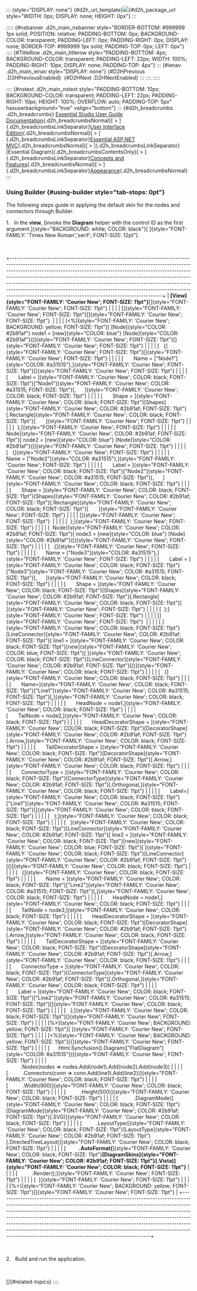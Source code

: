 ::: {style="DISPLAY: none"}
[](ms-xhelp:///?Id=d2h_url_template){#d2h_url_template}![](!package_url!){#d2h_package_url style="WIDTH: 0px; DISPLAY: none; HEIGHT: 0px"}
:::

::::: {#nsbanner .d2h_main_nsbanner style="BORDER-BOTTOM: #999999 1px solid; POSITION: relative; PADDING-BOTTOM: 0px; BACKGROUND-COLOR: transparent; PADDING-LEFT: 0px; PADDING-RIGHT: 0px; DISPLAY: none; BORDER-TOP: #999999 1px solid; PADDING-TOP: 0px; LEFT: 0px"}
:::: {#TitleRow .d2h_main_titlerow style="PADDING-BOTTOM: 4px; BACKGROUND-COLOR: transparent; PADDING-LEFT: 22px; WIDTH: 100%; PADDING-RIGHT: 10px; DISPLAY: none; PADDING-TOP: 4px"}
::: {#ienav .d2h_main_ienav style="DISPLAY: none"}
[](ms-xhelp:///?Id=b6178eeb-6f29-4a0e-bae8-a96c68dc3f50){#D2HPrevious .D2HPreviousEnabled}  [](ms-xhelp:///?Id=60a1f0e6-6632-4695-954c-a22bb068d749){#D2HNext .D2HNextEnabled}
:::
::::
:::::

:::: {#nstext .d2h_main_nstext style="PADDING-BOTTOM: 10px; BACKGROUND-COLOR: transparent; PADDING-LEFT: 22px; PADDING-RIGHT: 10px; HEIGHT: 100%; OVERFLOW: auto; PADDING-TOP: 5px" hasuserbackground="true" valign="bottom"}
::: {#d2h_breadcrumbs .d2h_breadcrumbs}
[Essential Studio User Guide Documentation](ms-xhelp:///?Id=12457748-09e3-4d74-a240-8e049cedf030){.d2h_breadcrumbsNormal}[ \> ]{.d2h_breadcrumbsLinkSeparator}[User Interface Edition](ms-xhelp:///?Id=c29296b7-531c-413b-a0ec-488ca1f7f669){.d2h_breadcrumbsNormal}[ \> ]{.d2h_breadcrumbsLinkSeparator}[Essential ASP.NET MVC](ms-xhelp:///?Id=4b14e7d1-65c4-4f67-b1aa-2c37709905a5){.d2h_breadcrumbsNormal}[ \> ]{.d2h_breadcrumbsLinkSeparator}[Essential Diagram]{.d2h_breadcrumbsContentsOnly}[ \> ]{.d2h_breadcrumbsLinkSeparator}[Concepts and Features](ms-xhelp:///?Id=04839cdf-94fc-4d24-9f6b-119fdbd7bbfb){.d2h_breadcrumbsNormal}[ \> ]{.d2h_breadcrumbsLinkSeparator}[Appearance](ms-xhelp:///?Id=b6178eeb-6f29-4a0e-bae8-a96c68dc3f50){.d2h_breadcrumbsNormal}
:::

### Using Builder {#using-builder style="tab-stops: 0pt"}

The following steps guide in applying the default skin for the nodes and connectors through Builder.

1.   In the **view**, [invoke the **Diagram** helper with the control ID as the first argument.]{style="BACKGROUND: white; COLOR: black"}[ ]{style="FONT-FAMILY: 'Times New Roman','serif'; FONT-SIZE: 12pt"}

                         

+----------------------------------------------------------------------------------------------------------------------------------------------------------------------------------------------------------------------------------------------------------------------------------------------------------------------------------------------------------------------------------------------------------------------------------------------------------------------------------------------------------------------------------------------------+
| **[View]{style="FONT-FAMILY: 'Courier New'; FONT-SIZE: 11pt"}**[]{style="FONT-FAMILY: 'Courier New'; FONT-SIZE: 11pt"}                                                                                                                                                                                                                                                                                                                                                                                                                             |
|                                                                                                                                                                                                                                                                                                                                                                                                                                                                                                                                                    |
| []{style="FONT-FAMILY: 'Courier New'; FONT-SIZE: 11pt"}[]{style="FONT-FAMILY: 'Courier New'; FONT-SIZE: 11pt"}                                                                                                                                                                                                                                                                                                                                                                                                                                     |
|                                                                                                                                                                                                                                                                                                                                                                                                                                                                                                                                                    |
| [\<%]{style="FONT-FAMILY: 'Courier New'; BACKGROUND: yellow; FONT-SIZE: 11pt"}[ [Node]{style="COLOR: #2b91af"} node1 = [new]{style="COLOR: blue"} [Node]{style="COLOR: #2b91af"}()]{style="FONT-FAMILY: 'Courier New'; FONT-SIZE: 11pt"}[]{style="FONT-FAMILY: 'Courier New'; FONT-SIZE: 11pt"}                                                                                                                                                                                                                                                    |
|                                                                                                                                                                                                                                                                                                                                                                                                                                                                                                                                                    |
| [   {]{style="FONT-FAMILY: 'Courier New'; FONT-SIZE: 11pt"}[]{style="FONT-FAMILY: 'Courier New'; FONT-SIZE: 11pt"}                                                                                                                                                                                                                                                                                                                                                                                                                                 |
|                                                                                                                                                                                                                                                                                                                                                                                                                                                                                                                                                    |
| [       Name = [\"Node1\"]{style="COLOR: #a31515"},]{style="FONT-FAMILY: 'Courier New'; FONT-SIZE: 11pt"}[]{style="FONT-FAMILY: 'Courier New'; FONT-SIZE: 11pt"}                                                                                                                                                                                                                                                                                                                                                                                   |
|                                                                                                                                                                                                                                                                                                                                                                                                                                                                                                                                                    |
| [       Label = ]{style="FONT-FAMILY: 'Courier New'; COLOR: black; FONT-SIZE: 11pt"}[\"Node1\"]{style="FONT-FAMILY: 'Courier New'; COLOR: #a31515; FONT-SIZE: 11pt"}[,      ]{style="FONT-FAMILY: 'Courier New'; COLOR: black; FONT-SIZE: 11pt"}                                                                                                                                                                                                                                                                                                   |
|                                                                                                                                                                                                                                                                                                                                                                                                                                                                                                                                                    |
| [       Shape = ]{style="FONT-FAMILY: 'Courier New'; COLOR: black; FONT-SIZE: 11pt"}[Shapes]{style="FONT-FAMILY: 'Courier New'; COLOR: #2b91af; FONT-SIZE: 11pt"}[.Rectangle]{style="FONT-FAMILY: 'Courier New'; COLOR: black; FONT-SIZE: 11pt"}[       ]{style="FONT-FAMILY: 'Courier New'; FONT-SIZE: 11pt"}                                                                                                                                                                                                                                     |
|                                                                                                                                                                                                                                                                                                                                                                                                                                                                                                                                                    |
| [  };]{style="FONT-FAMILY: 'Courier New'; FONT-SIZE: 11pt"}                                                                                                                                                                                                                                                                                                                                                                                                                                                                                        |
|                                                                                                                                                                                                                                                                                                                                                                                                                                                                                                                                                    |
| [  Node]{style="FONT-FAMILY: 'Courier New'; COLOR: #2b91af; FONT-SIZE: 11pt"}[ node2 = [new]{style="COLOR: blue"} [Node]{style="COLOR: #2b91af"}()]{style="FONT-FAMILY: 'Courier New'; FONT-SIZE: 11pt"}                                                                                                                                                                                                                                                                                                                                           |
|                                                                                                                                                                                                                                                                                                                                                                                                                                                                                                                                                    |
| [   {]{style="FONT-FAMILY: 'Courier New'; FONT-SIZE: 11pt"}                                                                                                                                                                                                                                                                                                                                                                                                                                                                                        |
|                                                                                                                                                                                                                                                                                                                                                                                                                                                                                                                                                    |
| [       Name = [\"Node2\"]{style="COLOR: #a31515"},]{style="FONT-FAMILY: 'Courier New'; FONT-SIZE: 11pt"}                                                                                                                                                                                                                                                                                                                                                                                                                                          |
|                                                                                                                                                                                                                                                                                                                                                                                                                                                                                                                                                    |
| [       Label = ]{style="FONT-FAMILY: 'Courier New'; COLOR: black; FONT-SIZE: 11pt"}[\"Node2\"]{style="FONT-FAMILY: 'Courier New'; COLOR: #a31515; FONT-SIZE: 11pt"}[,      ]{style="FONT-FAMILY: 'Courier New'; COLOR: black; FONT-SIZE: 11pt"}                                                                                                                                                                                                                                                                                                   |
|                                                                                                                                                                                                                                                                                                                                                                                                                                                                                                                                                    |
| [       Shape = ]{style="FONT-FAMILY: 'Courier New'; COLOR: black; FONT-SIZE: 11pt"}[Shapes]{style="FONT-FAMILY: 'Courier New'; COLOR: #2b91af; FONT-SIZE: 11pt"}[.Rectangle]{style="FONT-FAMILY: 'Courier New'; COLOR: black; FONT-SIZE: 11pt"}[       ]{style="FONT-FAMILY: 'Courier New'; FONT-SIZE: 11pt"}                                                                                                                                                                                                                                     |
|                                                                                                                                                                                                                                                                                                                                                                                                                                                                                                                                                    |
| []{style="FONT-FAMILY: 'Courier New'; FONT-SIZE: 11pt"}                                                                                                                                                                                                                                                                                                                                                                                                                                                                                            |
|                                                                                                                                                                                                                                                                                                                                                                                                                                                                                                                                                    |
| [  };]{style="FONT-FAMILY: 'Courier New'; FONT-SIZE: 11pt"}                                                                                                                                                                                                                                                                                                                                                                                                                                                                                        |
|                                                                                                                                                                                                                                                                                                                                                                                                                                                                                                                                                    |
| [  Node]{style="FONT-FAMILY: 'Courier New'; COLOR: #2b91af; FONT-SIZE: 11pt"}[ node3 = [new]{style="COLOR: blue"} [Node]{style="COLOR: #2b91af"}()]{style="FONT-FAMILY: 'Courier New'; FONT-SIZE: 11pt"}                                                                                                                                                                                                                                                                                                                                           |
|                                                                                                                                                                                                                                                                                                                                                                                                                                                                                                                                                    |
| [   {]{style="FONT-FAMILY: 'Courier New'; FONT-SIZE: 11pt"}                                                                                                                                                                                                                                                                                                                                                                                                                                                                                        |
|                                                                                                                                                                                                                                                                                                                                                                                                                                                                                                                                                    |
| [       Name = [\"Node3\"]{style="COLOR: #a31515"},]{style="FONT-FAMILY: 'Courier New'; FONT-SIZE: 11pt"}                                                                                                                                                                                                                                                                                                                                                                                                                                          |
|                                                                                                                                                                                                                                                                                                                                                                                                                                                                                                                                                    |
| [       Label = ]{style="FONT-FAMILY: 'Courier New'; COLOR: black; FONT-SIZE: 11pt"}[\"Node3\"]{style="FONT-FAMILY: 'Courier New'; COLOR: #a31515; FONT-SIZE: 11pt"}[,      ]{style="FONT-FAMILY: 'Courier New'; COLOR: black; FONT-SIZE: 11pt"}                                                                                                                                                                                                                                                                                                   |
|                                                                                                                                                                                                                                                                                                                                                                                                                                                                                                                                                    |
| [       Shape = ]{style="FONT-FAMILY: 'Courier New'; COLOR: black; FONT-SIZE: 11pt"}[Shapes]{style="FONT-FAMILY: 'Courier New'; COLOR: #2b91af; FONT-SIZE: 11pt"}[.Rectangle]{style="FONT-FAMILY: 'Courier New'; COLOR: black; FONT-SIZE: 11pt"}[       ]{style="FONT-FAMILY: 'Courier New'; FONT-SIZE: 11pt"}                                                                                                                                                                                                                                     |
|                                                                                                                                                                                                                                                                                                                                                                                                                                                                                                                                                    |
| [  };]{style="FONT-FAMILY: 'Courier New'; FONT-SIZE: 11pt"}                                                                                                                                                                                                                                                                                                                                                                                                                                                                                        |
|                                                                                                                                                                                                                                                                                                                                                                                                                                                                                                                                                    |
| []{style="FONT-FAMILY: 'Courier New'; FONT-SIZE: 11pt"}                                                                                                                                                                                                                                                                                                                                                                                                                                                                                            |
|                                                                                                                                                                                                                                                                                                                                                                                                                                                                                                                                                    |
| [ ]{style="FONT-FAMILY: 'Courier New'; COLOR: black; FONT-SIZE: 11pt"}[LineConnector]{style="FONT-FAMILY: 'Courier New'; COLOR: #2b91af; FONT-SIZE: 11pt"}[ line1 = ]{style="FONT-FAMILY: 'Courier New'; COLOR: black; FONT-SIZE: 11pt"}[new]{style="FONT-FAMILY: 'Courier New'; COLOR: blue; FONT-SIZE: 11pt"}[ ]{style="FONT-FAMILY: 'Courier New'; COLOR: black; FONT-SIZE: 11pt"}[LineConnector]{style="FONT-FAMILY: 'Courier New'; COLOR: #2b91af; FONT-SIZE: 11pt"}[()]{style="FONT-FAMILY: 'Courier New'; COLOR: black; FONT-SIZE: 11pt"}   |
|                                                                                                                                                                                                                                                                                                                                                                                                                                                                                                                                                    |
| [   {]{style="FONT-FAMILY: 'Courier New'; COLOR: black; FONT-SIZE: 11pt"}                                                                                                                                                                                                                                                                                                                                                                                                                                                                          |
|                                                                                                                                                                                                                                                                                                                                                                                                                                                                                                                                                    |
| [       Name=]{style="FONT-FAMILY: 'Courier New'; COLOR: black; FONT-SIZE: 11pt"}[\"Line1\"]{style="FONT-FAMILY: 'Courier New'; COLOR: #a31515; FONT-SIZE: 11pt"}[,]{style="FONT-FAMILY: 'Courier New'; COLOR: black; FONT-SIZE: 11pt"}                                                                                                                                                                                                                                                                                                            |
|                                                                                                                                                                                                                                                                                                                                                                                                                                                                                                                                                    |
| [       HeadNode = node1,]{style="FONT-FAMILY: 'Courier New'; COLOR: black; FONT-SIZE: 11pt"}                                                                                                                                                                                                                                                                                                                                                                                                                                                      |
|                                                                                                                                                                                                                                                                                                                                                                                                                                                                                                                                                    |
| [       TailNode = node2,]{style="FONT-FAMILY: 'Courier New'; COLOR: black; FONT-SIZE: 11pt"}                                                                                                                                                                                                                                                                                                                                                                                                                                                      |
|                                                                                                                                                                                                                                                                                                                                                                                                                                                                                                                                                    |
| [       HeadDecoratorShape = ]{style="FONT-FAMILY: 'Courier New'; COLOR: black; FONT-SIZE: 11pt"}[DecoratorShape]{style="FONT-FAMILY: 'Courier New'; COLOR: #2b91af; FONT-SIZE: 11pt"}[.Arrow,]{style="FONT-FAMILY: 'Courier New'; COLOR: black; FONT-SIZE: 11pt"}                                                                                                                                                                                                                                                                                 |
|                                                                                                                                                                                                                                                                                                                                                                                                                                                                                                                                                    |
| [       TailDecoratorShape = ]{style="FONT-FAMILY: 'Courier New'; COLOR: black; FONT-SIZE: 11pt"}[DecoratorShape]{style="FONT-FAMILY: 'Courier New'; COLOR: #2b91af; FONT-SIZE: 11pt"}[.Arrow,]{style="FONT-FAMILY: 'Courier New'; COLOR: black; FONT-SIZE: 11pt"}                                                                                                                                                                                                                                                                                 |
|                                                                                                                                                                                                                                                                                                                                                                                                                                                                                                                                                    |
| [       ConnectorType = ]{style="FONT-FAMILY: 'Courier New'; COLOR: black; FONT-SIZE: 11pt"}[ConnectorType]{style="FONT-FAMILY: 'Courier New'; COLOR: #2b91af; FONT-SIZE: 11pt"}[.Orthogonal,]{style="FONT-FAMILY: 'Courier New'; COLOR: black; FONT-SIZE: 11pt"}                                                                                                                                                                                                                                                                                  |
|                                                                                                                                                                                                                                                                                                                                                                                                                                                                                                                                                    |
| [       Label=]{style="FONT-FAMILY: 'Courier New'; COLOR: black; FONT-SIZE: 11pt"}[\"Line1\"]{style="FONT-FAMILY: 'Courier New'; COLOR: #a31515; FONT-SIZE: 11pt"}[]{style="FONT-FAMILY: 'Courier New'; COLOR: black; FONT-SIZE: 11pt"}                                                                                                                                                                                                                                                                                                            |
|                                                                                                                                                                                                                                                                                                                                                                                                                                                                                                                                                    |
| [   };]{style="FONT-FAMILY: 'Courier New'; COLOR: black; FONT-SIZE: 11pt"}                                                                                                                                                                                                                                                                                                                                                                                                                                                                         |
|                                                                                                                                                                                                                                                                                                                                                                                                                                                                                                                                                    |
| [   ]{style="FONT-FAMILY: 'Courier New'; COLOR: black; FONT-SIZE: 11pt"}[LineConnector]{style="FONT-FAMILY: 'Courier New'; COLOR: #2b91af; FONT-SIZE: 11pt"}[ line2 = ]{style="FONT-FAMILY: 'Courier New'; COLOR: black; FONT-SIZE: 11pt"}[new]{style="FONT-FAMILY: 'Courier New'; COLOR: blue; FONT-SIZE: 11pt"}[ ]{style="FONT-FAMILY: 'Courier New'; COLOR: black; FONT-SIZE: 11pt"}[LineConnector]{style="FONT-FAMILY: 'Courier New'; COLOR: #2b91af; FONT-SIZE: 11pt"}[()]{style="FONT-FAMILY: 'Courier New'; COLOR: black; FONT-SIZE: 11pt"} |
|                                                                                                                                                                                                                                                                                                                                                                                                                                                                                                                                                    |
| [   {]{style="FONT-FAMILY: 'Courier New'; COLOR: black; FONT-SIZE: 11pt"}                                                                                                                                                                                                                                                                                                                                                                                                                                                                          |
|                                                                                                                                                                                                                                                                                                                                                                                                                                                                                                                                                    |
| [       Name = ]{style="FONT-FAMILY: 'Courier New'; COLOR: black; FONT-SIZE: 11pt"}[\"Line2\"]{style="FONT-FAMILY: 'Courier New'; COLOR: #a31515; FONT-SIZE: 11pt"}[,]{style="FONT-FAMILY: 'Courier New'; COLOR: black; FONT-SIZE: 11pt"}                                                                                                                                                                                                                                                                                                          |
|                                                                                                                                                                                                                                                                                                                                                                                                                                                                                                                                                    |
| [       HeadNode = node1,]{style="FONT-FAMILY: 'Courier New'; COLOR: black; FONT-SIZE: 11pt"}                                                                                                                                                                                                                                                                                                                                                                                                                                                      |
|                                                                                                                                                                                                                                                                                                                                                                                                                                                                                                                                                    |
| [       TailNode = node3,]{style="FONT-FAMILY: 'Courier New'; COLOR: black; FONT-SIZE: 11pt"}                                                                                                                                                                                                                                                                                                                                                                                                                                                      |
|                                                                                                                                                                                                                                                                                                                                                                                                                                                                                                                                                    |
| [       HeadDecoratorShape = ]{style="FONT-FAMILY: 'Courier New'; COLOR: black; FONT-SIZE: 11pt"}[DecoratorShape]{style="FONT-FAMILY: 'Courier New'; COLOR: #2b91af; FONT-SIZE: 11pt"}[.Arrow,]{style="FONT-FAMILY: 'Courier New'; COLOR: black; FONT-SIZE: 11pt"}                                                                                                                                                                                                                                                                                 |
|                                                                                                                                                                                                                                                                                                                                                                                                                                                                                                                                                    |
| [       TailDecoratorShape = ]{style="FONT-FAMILY: 'Courier New'; COLOR: black; FONT-SIZE: 11pt"}[DecoratorShape]{style="FONT-FAMILY: 'Courier New'; COLOR: #2b91af; FONT-SIZE: 11pt"}[.Arrow,]{style="FONT-FAMILY: 'Courier New'; COLOR: black; FONT-SIZE: 11pt"}                                                                                                                                                                                                                                                                                 |
|                                                                                                                                                                                                                                                                                                                                                                                                                                                                                                                                                    |
| [       ConnectorType = ]{style="FONT-FAMILY: 'Courier New'; COLOR: black; FONT-SIZE: 11pt"}[ConnectorType]{style="FONT-FAMILY: 'Courier New'; COLOR: #2b91af; FONT-SIZE: 11pt"}[.Orthogonal,]{style="FONT-FAMILY: 'Courier New'; COLOR: black; FONT-SIZE: 11pt"}                                                                                                                                                                                                                                                                                  |
|                                                                                                                                                                                                                                                                                                                                                                                                                                                                                                                                                    |
| [       Label = ]{style="FONT-FAMILY: 'Courier New'; COLOR: black; FONT-SIZE: 11pt"}[\"Line2\"]{style="FONT-FAMILY: 'Courier New'; COLOR: #a31515; FONT-SIZE: 11pt"}[]{style="FONT-FAMILY: 'Courier New'; COLOR: black; FONT-SIZE: 11pt"}                                                                                                                                                                                                                                                                                                          |
|                                                                                                                                                                                                                                                                                                                                                                                                                                                                                                                                                    |
| [   };]{style="FONT-FAMILY: 'Courier New'; COLOR: black; FONT-SIZE: 11pt"}[]{style="FONT-FAMILY: 'Courier New'; FONT-SIZE: 11pt"}                                                                                                                                                                                                                                                                                                                                                                                                                  |
|                                                                                                                                                                                                                                                                                                                                                                                                                                                                                                                                                    |
| [%\>]{style="FONT-FAMILY: 'Courier New'; BACKGROUND: yellow; FONT-SIZE: 11pt"}[ ]{style="FONT-FAMILY: 'Courier New'; FONT-SIZE: 11pt"}                                                                                                                                                                                                                                                                                                                                                                                                             |
|                                                                                                                                                                                                                                                                                                                                                                                                                                                                                                                                                    |
| [\<%]{style="FONT-FAMILY: 'Courier New'; BACKGROUND: yellow; FONT-SIZE: 11pt"}[{]{style="FONT-FAMILY: 'Courier New'; FONT-SIZE: 11pt"}                                                                                                                                                                                                                                                                                                                                                                                                             |
|                                                                                                                                                                                                                                                                                                                                                                                                                                                                                                                                                    |
| [      Html.Syncfusion().Diagram([\"FlatDiagram\"]{style="COLOR: #a31515"})]{style="FONT-FAMILY: 'Courier New'; FONT-SIZE: 11pt"}                                                                                                                                                                                                                                                                                                                                                                                                                  |
|                                                                                                                                                                                                                                                                                                                                                                                                                                                                                                                                                    |
|               .Nodes(nodes => nodes.Add(node1).Add(node2).Add(node3))                                                                                                                                                                                                                                                                                                                                                                                                                                                                              |
|                                                                                                                                                                                                                                                                                                                                                                                                                                                                                                                                                    |
| [          .Connectors(conn =\> conn.Add(line1).Add(line2))]{style="FONT-FAMILY: 'Courier New'; COLOR: black; FONT-SIZE: 11pt"}                                                                                                                                                                                                                                                                                                                                                                                                                    |
|                                                                                                                                                                                                                                                                                                                                                                                                                                                                                                                                                    |
| [          .Width(900)]{style="FONT-FAMILY: 'Courier New'; COLOR: black; FONT-SIZE: 11pt"}                                                                                                                                                                                                                                                                                                                                                                                                                                                         |
|                                                                                                                                                                                                                                                                                                                                                                                                                                                                                                                                                    |
| [          .Height(500)]{style="FONT-FAMILY: 'Courier New'; COLOR: black; FONT-SIZE: 11pt"}                                                                                                                                                                                                                                                                                                                                                                                                                                                        |
|                                                                                                                                                                                                                                                                                                                                                                                                                                                                                                                                                    |
| [           .DiagramMode(]{style="FONT-FAMILY: 'Courier New'; COLOR: black; FONT-SIZE: 11pt"}[DiagramMode]{style="FONT-FAMILY: 'Courier New'; COLOR: #2b91af; FONT-SIZE: 11pt"}[.SVG)]{style="FONT-FAMILY: 'Courier New'; COLOR: black; FONT-SIZE: 11pt"}                                                                                                                                                                                                                                                                                          |
|                                                                                                                                                                                                                                                                                                                                                                                                                                                                                                                                                    |
| [          .LayoutType(]{style="FONT-FAMILY: 'Courier New'; COLOR: black; FONT-SIZE: 11pt"}[LayoutType]{style="FONT-FAMILY: 'Courier New'; COLOR: #2b91af; FONT-SIZE: 11pt"}[.DirectedTreeLayout)]{style="FONT-FAMILY: 'Courier New'; COLOR: black; FONT-SIZE: 11pt"}                                                                                                                                                                                                                                                                              |
|                                                                                                                                                                                                                                                                                                                                                                                                                                                                                                                                                    |
| [         **.AutoFormat(**]{style="FONT-FAMILY: 'Courier New'; COLOR: black; FONT-SIZE: 11pt"}**[DiagramSkins]{style="FONT-FAMILY: 'Courier New'; COLOR: #2b91af; FONT-SIZE: 11pt"}[.Vista)]{style="FONT-FAMILY: 'Courier New'; COLOR: black; FONT-SIZE: 11pt"}**                                                                                                                                                                                                                                                                                  |
|                                                                                                                                                                                                                                                                                                                                                                                                                                                                                                                                                    |
| [          .Render();]{style="FONT-FAMILY: 'Courier New'; FONT-SIZE: 11pt"}                                                                                                                                                                                                                                                                                                                                                                                                                                                                        |
|                                                                                                                                                                                                                                                                                                                                                                                                                                                                                                                                                    |
| [  }]{style="FONT-FAMILY: 'Courier New'; FONT-SIZE: 11pt"}                                                                                                                                                                                                                                                                                                                                                                                                                                                                                         |
|                                                                                                                                                                                                                                                                                                                                                                                                                                                                                                                                                    |
| [%\>]{style="FONT-FAMILY: 'Courier New'; BACKGROUND: yellow; FONT-SIZE: 11pt"}[]{style="FONT-FAMILY: 'Courier New'; FONT-SIZE: 11pt"}                                                                                                                                                                                                                                                                                                                                                                                                              |
+----------------------------------------------------------------------------------------------------------------------------------------------------------------------------------------------------------------------------------------------------------------------------------------------------------------------------------------------------------------------------------------------------------------------------------------------------------------------------------------------------------------------------------------------------+

 

2.   Build and run the application.

 

[]{#related-topics}
::::
